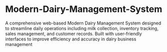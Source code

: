# Modern-Dairy-Management-System
A comprehensive web-based Modern Dairy Management System designed to streamline daily operations including milk collection, inventory tracking, sales management, and customer records. Built with user-friendly interfaces to improve efficiency and accuracy in dairy business management

